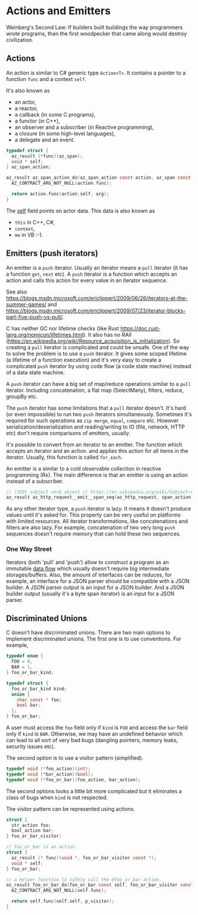 # Actions and Emitters

Weinberg's Second Law: If builders built buildings the way programmers wrote programs,
then the first woodpecker that came along would destroy civilization.

## Actions

An action is similar to C# generic type `Action<T>`. It contains a pointer to a function `func` and a context `self`.

It's also known as

- an actor,
- a reactor,
- a callback (in some C programs),
- a functor (in C++),
- an observer and a subscriber (in Reactive programming),
- a closure (in some high-level languages),
- a delegate and an event.

```c
typedef struct {
  az_result (*func)(az_span);
  void * self;
} az_span_action;

az_result az_span_action_do(az_span_action const action, az_span const arg) {
  AZ_CONTRACT_ARG_NOT_NULL(action.func);

  return action.func(action.self, arg);
}
```

The [self](https://en.wikipedia.org/wiki/This_%28computer_programming%29) field points on actor data.
This data is also known as

- `this` in C++, C#,
- `context`,
- `me` in VB :-).

## Emitters (push iterators)

An emitter is a `push` iterator. Usually an iterator means a `pull` iterator (it has a function `get`, `next` etc).
A `push` iterator is a function which accepts an action and calls this action for every value in an iterator sequence.

See also https://blogs.msdn.microsoft.com/ericlippert/2009/06/26/iterators-at-the-summer-games/ and
https://blogs.msdn.microsoft.com/ericlippert/2009/07/23/iterator-blocks-part-five-push-vs-pull/.

C has neither GC nor lifetime checks (like Rust https://doc.rust-lang.org/nomicon/lifetimes.html). It also has no
RAII (https://en.wikipedia.org/wiki/Resource_acquisition_is_initialization).
So creating a `pull` iterator is complicated and could be unsafe.
One of the way to solve the problem is to use a `push` iterator.
It gives some scoped lifetime (a lifetime of a function execution) and it's very easy to create
a complicated `push` iterator by using code flow (a code state machine) instead of a data state machine.

A `push` iterator can have a big set of map/reduce operations similar to a `pull` iterator.
Including concatenation, a flat map (SelectMany), filters, reduce, groupBy etc.

The `push` iterator has some limitations that a `pull` iterator doesn't. It's hard (or even impossible)
to run two `push` iterators simultaneously. Sometimes it's required for such operations as
`zip merge`, `equal`, `compare` etc. However serialization/deserialization and reading/writing
to IO (file, network, HTTP etc) don't require comparisons of emitters, usually.

It's possible to convert from an iterator to an emitter. The function which accepts an iterator and an action. and applies this action for all items in the iterator. Usually, this function is called `for_each`.

An emitter is a similar to a cold observable collection in reactive programming (Rx). The main difference is that an emitter is using an action instead of a subscriber.

```c
// (SVO) subject verb object // https://en.wikipedia.org/wiki/Subject–verb–object
az_result az_http_request__emit__span_seq(az_http_request, span_action);
```

As any other iterator type, a `push` iterator is lazy. It means it doesn't produce values until it's asked for. This property can be very useful on platforms with limited resources. All iterator transformations, like concatenations
and filters are also lazy. For example, concatenation of two very long `push` sequences doesn't require memory that can hold these two sequences.

### One Way Street

Iterators (both 'pull' and 'push') allow to construct a program as an immutable
[data flow](https://en.wikipedia.org/wiki/Dataflow) which usually doesn't require big intermediate storages/buffers.
Also, the amount of interfaces can be reduces, for example, an interface for a JSON parser should be compatible
with a JSON builder. A JSON parser output is an input for a JSON builder. And a JSON builder output
(usually it's a byte span iterator) is an input for a JSON parser.

## Discriminated Unions

C doesn't have discriminated unions. There are two main options to implement discriminated unions.
The first one is to use conventions. For example,

```c
typedef enum {
  FOO = 0,
  BAR = 1,
} foo_or_bar_kind;

typedef struct {
  foo_or_bar_kind kind;
  union {
    char const * foo;
    bool bar;
  };
} foo_or_bar;
```

A user must access the `foo` field only if `kind` is `FOO` and access the `bar` field only if `kind` is `BAR`.
Otherwise, we may have an undefined behavior which can lead to all sort of very bad bugs (dangling pointers,
memory leaks, security issues etc).

The second option is to use a visitor pattern (simplified).

```c
typedef void (*foo_action)(int);
typedef void (*bar_action)(bool);
typedef void (*foo_or_bar)(foo_action, bar_action);
```

The second options looks a little bit more complicated but it eliminates a class of bugs when `kind` is not respected.

The visitor pattern can be represented using actions.

```c
struct {
  str_action foo;
  bool_action bar;
} foo_or_bar_visitor;

// foo_or_bar is an action.
struct {
  az_result (* func)(void *, foo_or_bar_visitor const *);
  void * self;
} foo_or_bar;

// a helper function to safely call the @foo_or_bar action.
az_result foo_or_bar_do(foo_or_bar const self, foo_or_bar_visitor const * p_visitor) {
  AZ_CONTRACT_ARG_NOT_NULL(self.func);

  return self.func(self.self, p_visitor);
}
```
